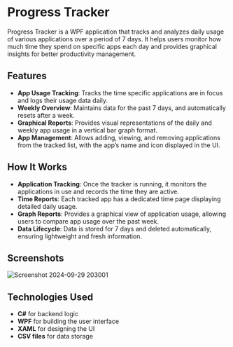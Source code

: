# **Progress Tracker**

Progress Tracker is a WPF application that tracks and analyzes daily usage of various applications over a period of 7 days. It helps users monitor how much time they spend on specific apps each day and provides graphical insights for better productivity management.

## **Features**

- **App Usage Tracking**: Tracks the time specific applications are in focus and logs their usage data daily.
- **Weekly Overview**: Maintains data for the past 7 days, and automatically resets after a week.
- **Graphical Reports**: Provides visual representations of the daily and weekly app usage in a vertical bar graph format.
- **App Management**: Allows adding, viewing, and removing applications from the tracked list, with the app’s name and icon displayed in the UI.

## **How It Works**

- **Application Tracking**: Once the tracker is running, it monitors the applications in use and records the time they are active.
- **Time Reports**: Each tracked app has a dedicated time page displaying detailed daily usage.
- **Graph Reports**: Provides a graphical view of application usage, allowing users to compare app usage over the past week.
- **Data Lifecycle**: Data is stored for 7 days and deleted automatically, ensuring lightweight and fresh information.

## **Screenshots**

![Screenshot 2024-09-29 203001](https://github.com/user-attachments/assets/1ed0f809-de05-48f0-93d7-e8efaff2a2f4)

## **Technologies Used**

- **C#** for backend logic
- **WPF** for building the user interface
- **XAML** for designing the UI
- **CSV files** for data storage
